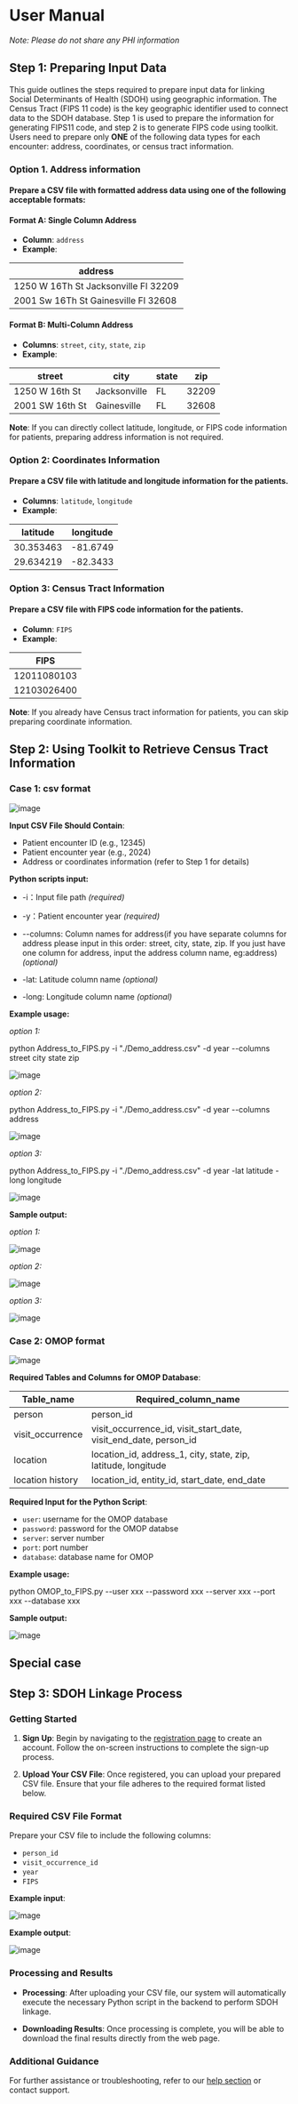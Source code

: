 # User Manual
*Note: Please do not share any PHI information*

## Step 1: Preparing Input Data

This guide outlines the steps required to prepare input data for linking Social Determinants of Health (SDOH) using geographic information. The Census Tract (FIPS 11 code) is the key geographic identifier used to connect data to the SDOH database. Step 1 is used to prepare the information for generating FIPS11 code, and step 2 is to generate FIPS code using toolkit. Users need to prepare only **ONE** of the following data types for each encounter: address, coordinates, or census tract information.

### Option 1. Address information 
#### Prepare a CSV file with formatted address data using one of the following acceptable formats:
#### Format A: Single Column Address
- **Column**: `address`
- **Example**:
   
| address |
|----------|
| 1250 W 16Th St Jacksonville Fl 32209 |
|2001 Sw 16Th St Gainesville Fl 32608 | 

#### Format B: Multi-Column Address
- **Columns**: `street`, `city`, `state`, `zip`
- **Example**:
   
| street | city | state | zip |
|----------|----------|----------|----------|
| 1250 W 16th St | Jacksonville | FL | 32209 |
| 2001 SW 16th St | Gainesville | FL | 32608 |

**Note**: If you can directly collect latitude, longitude, or FIPS code information for patients, preparing address information is not required.

### Option 2: Coordinates Information 
#### Prepare a CSV file with latitude and longitude information for the patients.
- **Columns**: `latitude`, `longitude`
- **Example**:

| latitude | longitude |
|----------|----------|
| 30.353463 | -81.6749 |
| 29.634219 | -82.3433 |


### Option 3: Census Tract Information

#### Prepare a CSV file with FIPS code information for the patients.
- **Column**: `FIPS`
- **Example**:

| FIPS |
|----------|
| 12011080103 |
| 12103026400 | 


**Note**:  If you already have Census tract information for patients, you can skip preparing coordinate information.

## Step 2: Using Toolkit to Retrieve Census Tract Information
### Case 1: csv format

![image](https://github.com/user-attachments/assets/a1c5b366-dd78-4173-8ae7-33537e2a1bbc)

 **Input CSV File Should Contain**:
- Patient encounter ID (e.g., 12345)
- Patient encounter year (e.g., 2024)
- Address or coordinates information (refer to Step 1 for details)

**Python scripts input:**

- -i：Input file path *(required)*

- -y：Patient encounter year  *(required)*

- --columns: Column names for address(if you have separate columns for address please input in this order: street, city, state, zip. If you just have one column for address, input the address column name, eg:address)  *(optional)*

- -lat: Latitude column name *(optional)*

- -long: Longitude column name *(optional)*

**Example usage:**

*option 1:*

python Address_to_FIPS.py -i "./Demo_address.csv" -d year --columns street city state zip

![image](https://github.com/user-attachments/assets/882367f2-5f6b-4f0d-91de-c8c5a232d7f9)


*option 2:*

python Address_to_FIPS.py -i "./Demo_address.csv" -d year --columns address

![image](https://github.com/user-attachments/assets/3c0129da-7ce2-411d-9b6a-ea5d67532fac)


*option 3:*

python Address_to_FIPS.py -i "./Demo_address.csv" -d year -lat latitude -long longitude

![image](https://github.com/user-attachments/assets/345fc88a-5eac-4a49-88ee-d067a700b97c)


**Sample output:**

*option 1:*

![image](https://github.com/user-attachments/assets/58a055d5-d634-4d99-bac1-b3a6dd1db140)


*option 2:*

![image](https://github.com/user-attachments/assets/caea7ea3-bf40-46f2-8565-3689bcc24620)


*option 3:*

![image](https://github.com/user-attachments/assets/bbd9e960-ffdb-4c19-aa1e-fe929e8a3221)


### Case 2: OMOP format

![image](https://github.com/user-attachments/assets/79eacedc-e047-4e92-8b80-a67502c4b4e3)

 **Required Tables and Columns for OMOP Database**:

| Table_name | Required_column_name |
|----------|----------|
| person | person_id |
| visit_occurrence | visit_occurrence_id, visit_start_date, visit_end_date, person_id |
| location | location_id, address_1, city, state, zip, latitude, longitude |
| location history | location_id, entity_id, start_date, end_date |

 **Required Input for the Python Script**:
- `user`: username for the OMOP database
- `password`: password for the OMOP databse
- `server`: server number
- `port`: port number
- `database`: database name for OMOP

**Example usage:**

python OMOP_to_FIPS.py --user xxx --password xxx --server xxx --port xxx --database xxx

**Sample output:**

![image](https://github.com/user-attachments/assets/17d6285d-0491-418b-9e81-03bd19eccfc1)

## Special case


## Step 3: SDOH Linkage Process

### Getting Started
1. **Sign Up**: Begin by navigating to the [registration page](#) to create an account. Follow the on-screen instructions to complete the sign-up process.

2. **Upload Your CSV File**: Once registered, you can upload your prepared CSV file. Ensure that your file adheres to the required format listed below.

### Required CSV File Format
Prepare your CSV file to include the following columns:
- `person_id`
- `visit_occurrence_id`
- `year`
- `FIPS`

**Example input**:

![image](https://github.com/user-attachments/assets/9e56aa19-7406-400a-9064-51852be48f37)


**Example output**:

![image](https://github.com/user-attachments/assets/39c02650-151b-4577-aa8f-38f8800bb223)




### Processing and Results
- **Processing**: After uploading your CSV file, our system will automatically execute the necessary Python script in the backend to perform SDOH linkage.
  
- **Downloading Results**: Once processing is complete, you will be able to download the final results directly from the web page.

### Additional Guidance
For further assistance or troubleshooting, refer to our [help section](#) or contact support.








     
